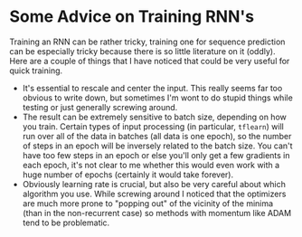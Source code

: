 # Some Advice on Training RNN's

Training an RNN can be rather tricky, training one for sequence prediction can be especially tricky because there is so little literature on it (oddly).  Here
are a couple of things that I have noticed that could be very useful for quick training.

+ It's essential to rescale and center the input.  This really seems far too obvious to write down, but sometimes I'm wont to do stupid things while testing or
  just generally screwing around.
+ The result can be extremely sensitive to batch size, depending on how you train.  Certain types of input processing (in particular, `tflearn`) will run over
  all of the data in batches (all data is one epoch), so the number of steps in an epoch will be inversely related to the batch size.  You can't have too few
  steps in an epoch or else you'll only get a few gradients in each epoch, it's not clear to me whether this would even work with a huge number of epochs
  (certainly it would take forever).
+ Obviously learning rate is crucial, but also be very careful about which algorithm you use.  While screwing around I noticed that the optimizers are much more
  prone to "popping out" of the vicinity of the minima (than in the non-recurrent case) so methods with momentum like ADAM tend to be problematic.

